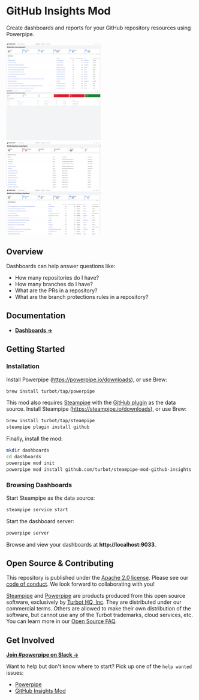 # GitHub Insights Mod

Create dashboards and reports for your GitHub repository resources using Powerpipe.

<img src="https://raw.githubusercontent.com/turbot/steampipe-mod-github-insights/add-new-checks/docs/images/open_issue_age_report.png" width="50%" type="thumbnail"/>
<img src="https://raw.githubusercontent.com/turbot/steampipe-mod-github-insights/add-new-checks/docs/images/org_security_advisory.png" width="50%" type="thumbnail"/>
<img src="https://raw.githubusercontent.com/turbot/steampipe-mod-github-insights/add-new-checks/docs/images/repository_license_report.png" width="50%" type="thumbnail"/>
<img src="https://raw.githubusercontent.com/turbot/steampipe-mod-github-insights/add-new-checks/docs/images/open_pr_age_report.png" width="50%" type="thumbnail"/>

## Overview

Dashboards can help answer questions like:

- How many repositories do I have?
- How many branches do I have?
- What are the PRs in a repository?
- What are the branch protections rules in a repository?

## Documentation

- **[Dashboards →](https://hub.powerpipe.io/mods/turbot/github_insights/dashboards)**

## Getting Started

### Installation

Install Powerpipe (https://powerpipe.io/downloads), or use Brew:

```sh
brew install turbot/tap/powerpipe
```

This mod also requires [Steampipe](https://steampipe.io) with the [GitHub plugin](https://hub.steampipe.io/plugins/turbot/github) as the data source. Install Steampipe (https://steampipe.io/downloads), or use Brew:

```sh
brew install turbot/tap/steampipe
steampipe plugin install github
```

Finally, install the mod:

```sh
mkdir dashboards
cd dashboards
powerpipe mod init
powerpipe mod install github.com/turbot/steampipe-mod-github-insights
```

### Browsing Dashboards

Start Steampipe as the data source:

```sh
steampipe service start
```

Start the dashboard server:

```sh
powerpipe server
```

Browse and view your dashboards at **http://localhost:9033**.

## Open Source & Contributing

This repository is published under the [Apache 2.0 license](https://www.apache.org/licenses/LICENSE-2.0). Please see our [code of conduct](https://github.com/turbot/.github/blob/main/CODE_OF_CONDUCT.md). We look forward to collaborating with you!

[Steampipe](https://steampipe.io) and [Powerpipe](https://powerpipe.io) are products produced from this open source software, exclusively by [Turbot HQ, Inc](https://turbot.com). They are distributed under our commercial terms. Others are allowed to make their own distribution of the software, but cannot use any of the Turbot trademarks, cloud services, etc. You can learn more in our [Open Source FAQ](https://turbot.com/open-source).

## Get Involved

**[Join #powerpipe on Slack →](https://turbot.com/community/join)**

Want to help but don't know where to start? Pick up one of the `help wanted` issues:

- [Powerpipe](https://github.com/turbot/powerpipe/labels/help%20wanted)
- [GitHub Insights Mod](https://github.com/turbot/steampipe-mod-github-insights/labels/help%20wanted)
